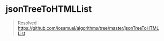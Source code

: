 # jsonTreeToHTMLList

> Resolved https://github.com/iosamuel/algorithms/tree/master/jsonTreeToHTMLList